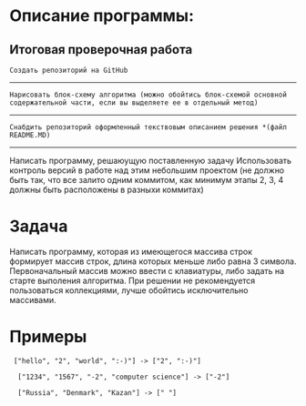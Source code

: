 # Описание программы:
## Итоговая проверочная работа

`Создать репозиторий на GitHub`
___
`Нарисовать блок-схему алгоритма (можно обойтись блок-схемой основной содержательной части, если вы выделяете ее в отдельный метод)`
___
`Снабдить репозиторий оформленный текствовым описанием решения *(файл README.MD)`
___
Написать программу, решаюущую поставленную задачу
Использовать контроль версий в работе над этим небольшим проектом (не должно быть так, что все залито одним коммитом, как минимум этапы 2, 3, 4 должны быть расположены в разныхи коммитах)
# Задача
Написать программу, которая из имеющегося массива строк формирует массив строк, длина которых меньше либо равна 3 символа. Первоначальный массив можно ввести с клавиатуры, либо задать на старте выполения алгоритма. При решении не рекомендуется пользоваться коллекциями, лучше обойтись исключительно массивами.
# Примеры
   ` ["hello", "2", "world", ":-)"] -> ["2", ":-)"]`

  `  ["1234", "1567", "-2", "computer science"] -> ["-2"]`
  
  `  ["Russia", "Denmark", "Kazan"] -> [" "]`

